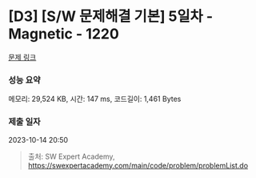 # [D3] [S/W 문제해결 기본] 5일차 - Magnetic - 1220 

[문제 링크](https://swexpertacademy.com/main/code/problem/problemDetail.do?contestProbId=AV14hwZqABsCFAYD) 

### 성능 요약

메모리: 29,524 KB, 시간: 147 ms, 코드길이: 1,461 Bytes

### 제출 일자

2023-10-14 20:50



> 출처: SW Expert Academy, https://swexpertacademy.com/main/code/problem/problemList.do